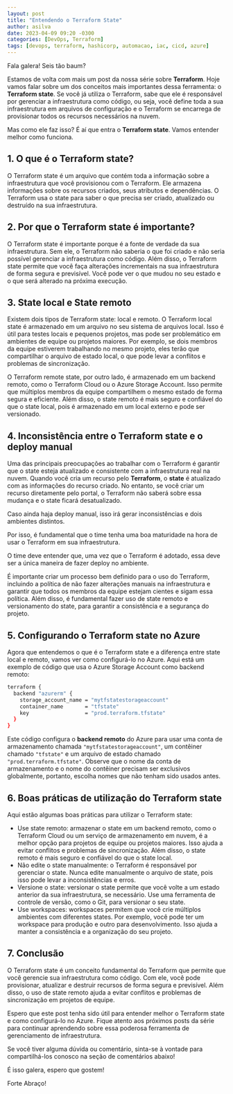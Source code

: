 ```yaml
---
layout: post
title: "Entendendo o Terraform State"
author: asilva
date: 2023-04-09 09:20 -0300
categories: [DevOps, Terraform]
tags: [devops, terraform, hashicorp, automacao, iac, cicd, azure]
---
```


Fala galera! Seis tão baum?

Estamos de volta com mais um post da nossa série sobre **Terraform**. Hoje vamos falar sobre um dos conceitos mais importantes dessa ferramenta: o **Terraform state**. Se você já utiliza o Terraform, sabe que ele é responsável por gerenciar a infraestrutura como código, ou seja, você define toda a sua infraestrutura em arquivos de configuração e o Terraform se encarrega de provisionar todos os recursos necessários na nuvem. 

Mas como ele faz isso? É aí que entra o **Terraform state**. Vamos entender melhor como funciona.

## **1. O que é o Terraform state?**

O Terraform state é um arquivo que contém toda a informação sobre a infraestrutura que você provisionou com o Terraform. Ele armazena informações sobre os recursos criados, seus atributos e dependências. O Terraform usa o state para saber o que precisa ser criado, atualizado ou destruído na sua infraestrutura.

## **2. Por que o Terraform state é importante?**

O Terraform state é importante porque é a fonte de verdade da sua infraestrutura. Sem ele, o Terraform não saberia o que foi criado e não seria possível gerenciar a infraestrutura como código. Além disso, o Terraform state permite que você faça alterações incrementais na sua infraestrutura de forma segura e previsível. Você pode ver o que mudou no seu estado e o que será alterado na próxima execução.

## **3. State local e State remoto**

Existem dois tipos de Terraform state: local e remoto. O Terraform local state é armazenado em um arquivo no seu sistema de arquivos local. Isso é útil para testes locais e pequenos projetos, mas pode ser problemático em ambientes de equipe ou projetos maiores. Por exemplo, se dois membros da equipe estiverem trabalhando no mesmo projeto, eles terão que compartilhar o arquivo de estado local, o que pode levar a conflitos e problemas de sincronização.

O Terraform remote state, por outro lado, é armazenado em um backend remoto, como o Terraform Cloud ou o Azure Storage Account. Isso permite que múltiplos membros da equipe compartilhem o mesmo estado de forma segura e eficiente. Além disso, o state remoto é mais seguro e confiável do que o state local, pois é armazenado em um local externo e pode ser versionado.

## **4. Inconsistência entre o Terraform state e o deploy manual**

Uma das principais preocupações ao trabalhar com o Terraform é garantir que o state esteja atualizado e consistente com a infraestrutura real na nuvem. Quando você cria um recurso pelo **Terraform**, o **state** é atualizado com as informações do recurso criado. No entanto, se você criar um recurso diretamente pelo portal, o Terraform não saberá sobre essa mudança e o state ficará desatualizado.

Caso ainda haja deploy manual, isso irá gerar inconsistências e dois ambientes distintos.

Por isso, é fundamental que o time tenha uma boa maturidade na hora de usar o Terraform em sua infraestrutura.

O time deve entender que, uma vez que o Terraform é adotado, essa deve ser a única maneira de fazer deploy no ambiente.

É importante criar um processo bem definido para o uso do Terraform, incluindo a política de não fazer alterações manuais na infraestrutura e garantir que todos os membros da equipe estejam cientes e sigam essa política. Além disso, é fundamental fazer uso de state remoto e versionamento do state, para garantir a consistência e a segurança do projeto.

## **5. Configurando o Terraform state no Azure**

Agora que entendemos o que é o Terraform state e a diferença entre state local e remoto, vamos ver como configurá-lo no Azure. Aqui está um exemplo de código que usa o Azure Storage Account como backend remoto:

````bash
terraform {
  backend "azurerm" {
    storage_account_name = "mytfstatestorageaccount"
    container_name       = "tfstate"
    key                  = "prod.terraform.tfstate"
  }
}
````

Este código configura o **backend remoto** do Azure para usar uma conta de armazenamento chamada `"mytfstatestorageaccount"`, um contêiner chamado `"tfstate"` e um arquivo de estado chamado `"prod.terraform.tfstate"`. Observe que o nome da conta de armazenamento e o nome do contêiner precisam ser exclusivos globalmente, portanto, escolha nomes que não tenham sido usados antes.

## **6. Boas práticas de utilização do Terraform state**

Aqui estão algumas boas práticas para utilizar o Terraform state:

- Use state remoto: armazenar o state em um backend remoto, como o Terraform Cloud ou um serviço de armazenamento em nuvem, é a melhor opção para projetos de equipe ou projetos maiores. Isso ajuda a evitar conflitos e problemas de sincronização. Além disso, o state remoto é mais seguro e confiável do que o state local.
- Não edite o state manualmente: o Terraform é responsável por gerenciar o state. Nunca edite manualmente o arquivo de state, pois isso pode levar a inconsistências e erros.
- Versione o state: versionar o state permite que você volte a um estado anterior da sua infraestrutura, se necessário. Use uma ferramenta de controle de versão, como o Git, para versionar o seu state.
- Use workspaces: workspaces permitem que você crie múltiplos ambientes com diferentes states. Por exemplo, você pode ter um workspace para produção e outro para desenvolvimento. Isso ajuda a manter a consistência e a organização do seu projeto.

## **7. Conclusão**

O Terraform state é um conceito fundamental do Terraform que permite que você gerencie sua infraestrutura como código. Com ele, você pode provisionar, atualizar e destruir recursos de forma segura e previsível. Além disso, o uso de state remoto ajuda a evitar conflitos e problemas de sincronização em projetos de equipe.

Espero que este post tenha sido útil para entender melhor o Terraform state e como configurá-lo no Azure. Fique atento aos próximos posts da série para continuar aprendendo sobre essa poderosa ferramenta de gerenciamento de infraestrutura.

Se você tiver alguma dúvida ou comentário, sinta-se à vontade para compartilhá-los conosco na seção de comentários abaixo!

É isso galera, espero que gostem!

Forte Abraço!
